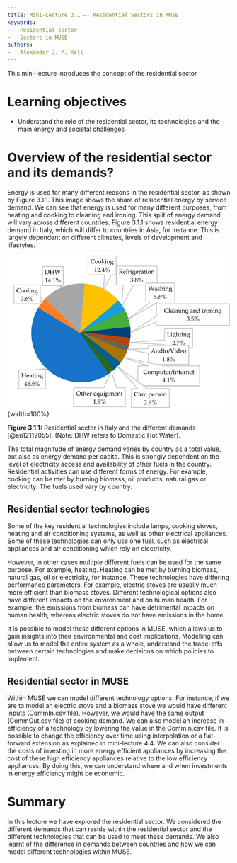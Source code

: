```yaml
---
title: Mini-Lecture 3.1 –- Residential Sectors in MUSE
keywords:
-   Residential sector
-   Sectors in MUSE
authors:
-   Alexander J. M. Kell
---
```


This mini-lecture introduces the concept of the residential sector

# Learning objectives

- Understand the role of the residential sector, its technologies and the main energy and societal challenges

# Overview of the residential sector and its demands?

Energy is used for many different reasons in the residential sector, as shown by Figure 3.1.1. This image shows the share of residential energy by service demand. We can see that energy is used for many different purposes, from heating and cooking to cleaning and ironing. This split of energy demand will vary across different countries. Figure 3.1.1 shows residential energy demand in Italy, which will differ to countries in Asia, for instance. This is largely dependent on different climates, levels of development and lifestyles.

![](assets/Figure_3.1.1.png){width=100%}

**Figure 3.1.1:** Residential sector in Italy and the different demands [@en12112055]. (Note: DHW refers to Domestic Hot Water).

The total magnitude of energy demand varies by country as a total value, but also as energy demand per capita. This is strongly dependent on the level of electricity access and availability of other fuels in the country. Residential activities can use different forms of energy. For example, cooking can be met by burning biomass, oil products, natural gas or electricity. The fuels used vary by country.

## Residential sector technologies

Some of the key residential technologies include lamps, cooking stoves, heating and air conditioning systems, as well as other electrical appliances. Some of these technologies can only use one fuel, such as electrical appliances and air conditioning which rely on electricity.

However, in other cases multiple different fuels can be used for the same purpose. For example, heating. Heating can be met by burning biomass, natural gas, oil or electricity, for instance. These technologies have differing performance parameters. For example, electric stoves are usually much more efficient than biomass stoves. Different technological options also have different impacts on the environment and on human health. For example, the emissions from biomass can have detrimental impacts on human health, whereas electric stoves do not have emissions in the home.

It is possible to model these different options in MUSE, which allows us to gain insights into their environmental and cost implications. Modelling can allow us to model the entire system as a whole, understand the trade-offs between certain technologies and make decisions on which policies to implement.

## Residential sector in MUSE

Within MUSE we can model different technology options. For instance, if we are to model an electric stove and a biomass stove we would have different inputs (CommIn.csv file). However, we would have the same output (CommOut.csv file) of cooking demand. We can also model an increase in efficiency of a technology by lowering the value in the CommIn.csv file. It is possible to change the efficiency over time using interpolation or a flat-forward extension as explained in mini-lecture 4.4. We can also consider the costs of investing in more energy efficient appliances by increasing the cost of these high efficiency appliances relative to the low efficiency appliances. By doing this, we can understand where and when investments in energy efficiency might be economic.

# Summary

In this lecture we have explored the residential sector. We considered the different demands that can reside within the residential sector and the different technologies that can be used to meet these demands. We also learnt of the difference in demands between countries and how we can model different technologies within MUSE.
